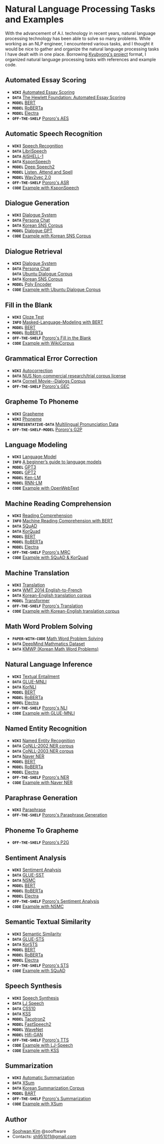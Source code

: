 # Natural Language Processing Tasks and Examples
   
With the advancement of A.I. technology in recent years, natural language processing technology has been able to solve so many problems. While working as an NLP engineer, I encountered various tasks, and I thought it would be nice to gather and organize the natural language processing tasks I have dealt with in one place. Borrowing [Kyubyong's project](https://github.com/Kyubyong/nlp-tasks) format, I organized natural language processing tasks with references and example code.
  
## Automated Essay Scoring
  
- **`WIKI`** [Automated Essay Scoring](https://en.wikipedia.org/wiki/Automated_essay_scoring)  
- **`DATA`** [The Hewlett Foundation: Automated Essay Scoring](https://www.kaggle.com/c/asap-aes/data)
- **`MODEL`** [BERT](https://arxiv.org/pdf/1810.04805.pdf)
- **`MODEL`** [RoBERTa](https://arxiv.org/abs/1907.11692)
- **`MODEL`** [Electra](https://arxiv.org/abs/2003.10555)
- **`OFF-THE-SHELF`** [Pororo's AES](https://kakaobrain.github.io/pororo/text_cls/aes.html)
  
## Automatic Speech Recognition
  
- **`WIKI`** [Speech Recognition](https://en.wikipedia.org/wiki/Speech_recognition)
- **`DATA`** [LibriSpeech](https://www.openslr.org/12)
- **`DATA`** [AISHELL-1](https://arxiv.org/abs/1709.05522)
- **`DATA`** [KsponSpeech](https://aihub.or.kr/aidata/105)
- **`MODEL`** [Deep Speech2](https://arxiv.org/abs/1512.02595)
- **`MODEL`** [Listen, Attend and Spell](https://arxiv.org/abs/1508.01211)
- **`MODEL`** [Wav2vec 2.0](https://arxiv.org/abs/2006.11477)
- **`OFF-THE-SHELF`** [Pororo's ASR](https://kakaobrain.github.io/pororo/miscs/asr.html)
- **`CODE`** [Example with KsponSpeech](https://github.com/sooftware/nlp-tasks/tree/main/automatic_speech_recognition)
  
## Dialogue Generation

- **`WIKI`** [Dialogue System](https://en.wikipedia.org/wiki/Dialogue_system)
- **`DATA`** [Persona Chat](https://github.com/facebookresearch/ParlAI/tree/main/projects/personachat)
- **`DATA`** [Korean SNS Corpus](https://aihub.or.kr/aidata/30718)
- **`MODEL`** [Dialogue GPT](https://arxiv.org/abs/1911.00536)
- **`CODE`** [Example with Korean SNS Corpus](https://github.com/sooftware/nlp-tasks/tree/main/dialogue_generation)

## Dialogue Retrieval

- **`WIKI`** [Dialogue System](https://en.wikipedia.org/wiki/Dialogue_system)
- **`DATA`** [Persona Chat](https://github.com/facebookresearch/ParlAI/tree/main/projects/personachat)  
  **`DATA`** [Ubuntu Dialogue Corpus](https://arxiv.org/abs/1506.08909)
- **`DATA`** [Korean SNS Corpus](https://aihub.or.kr/aidata/30718)
- **`MODEL`** [Poly Encoder](https://arxiv.org/abs/1905.01969)
- **`CODE`** [Example with Ubuntu Dialogue Corpus](https://github.com/sooftware/nlp-tasks/tree/main/dialogue_retrieval)

## Fill in the Blank
  
- **`WIKI`** [Cloze Test](https://en.wikipedia.org/wiki/Cloze_test)
- **`INFO`** [Masked-Language-Modeling with BERT](https://towardsdatascience.com/masked-language-modelling-with-bert-7d49793e5d2c)
- **`MODEL`** [BERT](https://arxiv.org/pdf/1810.04805.pdf)
- **`MODEL`** [RoBERTa](https://arxiv.org/abs/1907.11692)
- **`OFF-THE-SHELF`** [Pororo's Fill in the Blank](https://kakaobrain.github.io/pororo/tagging/fill.html)
- **`CODE`** [Example with WikiCorpus](https://github.com/sooftware/nlp-tasks/tree/main/fill_in_the_blank)
  
## Grammatical Error Correction
  
- **`WIKI`** [Autocorrection](https://en.wikipedia.org/wiki/Autocorrection)
- **`DATA`** [NUS Non-commercial research/trial corpus license](https://www.comp.nus.edu.sg/~nlp/conll14st/nucle_license.pdf)
- **`DATA`** [Cornell Movie--Dialogs Corpus](https://www.cs.cornell.edu/~cristian/Cornell_Movie-Dialogs_Corpus.html)
- **`OFF-THE-SHELF`** [Pororo's GEC](https://kakaobrain.github.io/pororo/seq2seq/gec.html)
  
## Grapheme To Phoneme
  
- **`WIKI`** [Grapheme](https://en.wikipedia.org/wiki/Grapheme)  
- **`WIKI`** [Phoneme](https://en.wikipedia.org/wiki/Phoneme)  
- **`REPRESENTATIVE-DATA`** [Multilingual Pronunciation Data](https://drive.google.com/drive/folders/0B7R_gATfZJ2aWkpSWHpXUklWUmM)
- **`OFF-THE-SHELF-MODEL`** [Pororo's G2P](https://kakaobrain.github.io/pororo/seq2seq/g2p.html)
  
## Language Modeling
  
- **`WIKI`** [Language Model](https://en.wikipedia.org/wiki/Language_model)
- **`INFO`** [A beginner’s guide to language models](https://towardsdatascience.com/the-beginners-guide-to-language-models-aa47165b57f9)
- **`MODEL`** [GPT3](https://arxiv.org/abs/2005.14165)
- **`MODEL`** [GPT2](https://d4mucfpksywv.cloudfront.net/better-language-models/language_models_are_unsupervised_multitask_learners.pdf)
- **`MODEL`** [Ken-LM](https://github.com/kpu/kenlm)
- **`MODEL`** [RNN-LM](https://www.fit.vutbr.cz/research/groups/speech/publi/2010/mikolov_interspeech2010_IS100722.pdf)
- **`CODE`** [Example with OpenWebText](https://github.com/sooftware/nlp-tasks/tree/main/language_modeling)
  
## Machine Reading Comprehension
  
- **`WIKI`** [Reading Comprehension](https://en.wikipedia.org/wiki/Reading_comprehension)
- **`INFO`** [Machine Reading Comprehension with BERT](https://mccormickml.com/2020/03/10/question-answering-with-a-fine-tuned-BERT/)
- **`DATA`** [SQuAD](https://rajpurkar.github.io/SQuAD-explorer/)
- **`DATA`** [KorQuad](https://korquad.github.io/KorQuad%201.0/)
- **`MODEL`** [BERT](https://arxiv.org/pdf/1810.04805.pdf)
- **`MODEL`** [RoBERTa](https://arxiv.org/abs/1907.11692)
- **`MODEL`** [Electra](https://arxiv.org/abs/2003.10555)
- **`OFF-THE-SHELF`** [Pororo's MRC](https://kakaobrain.github.io/pororo/tagging/mrc.html)
- **`CODE`** [Example with SQuAD & KorQuad](https://github.com/sooftware/nlp-tasks/tree/main/machine_reading_comprehension)
  
## Machine Translation
  
- **`WIKI`** [Translation](https://en.wikipedia.org/wiki/Translation)
- **`DATA`** [WMT 2014 English-to-French](https://www.statmt.org/wmt14/translation-task.html)
- **`DATA`** [Korean-English translation corpus](https://aihub.or.kr/aidata/87)
- **`MODEL`** [Transformer](https://arxiv.org/abs/1706.03762)
- **`OFF-THE-SHELF`** [Pororo's Translation](https://kakaobrain.github.io/pororo/seq2seq/mt.html)
- **`CODE`** [Example with Korean-English translation corpus](https://github.com/sooftware/nlp-tasks/tree/main/machine_tranlsation)
  
## Math Word Problem Solving

- **`PAPER-WITH-CODE`** [Math Word Problem Solving](https://paperswithcode.com/task/math-word-problem-solving)
- **`DATA`** [DeepMind Mathmatics Dataset](https://github.com/deepmind/mathematics_dataset)
- **`DATA`** [KMWP (Korean Math Word Problems)](https://github.com/tunib-ai/KMWP)
  
## Natural Language Inference
  
- **`WIKI`** [Textual Entailment](https://en.wikipedia.org/wiki/Textual_entailment)
- **`DATA`** [GLUE-MNLI](https://arxiv.org/abs/1804.07461)
- **`DATA`** [KorNLI](https://github.com/kakaobrain/KorNLUDatasets)
- **`MODEL`** [BERT](https://arxiv.org/pdf/1810.04805.pdf)
- **`MODEL`** [RoBERTa](https://arxiv.org/abs/1907.11692)
- **`MODEL`** [Electra](https://arxiv.org/abs/2003.10555)
- **`OFF-THE-SHELF`** [Pororo's NLI](https://kakaobrain.github.io/pororo/text_cls/nli.html)
- **`CODE`** [Example with GLUE-MNLI](https://github.com/sooftware/nlp-tasks/tree/main/natural_language_inference)
  
## Named Entity Recognition
  
- **`WIKI`** [Named Entity Recognition](https://en.wikipedia.org/wiki/Named-entity_recognition)
- **`DATA`** [CoNLL-2002 NER corpus](https://github.com/teropa/nlp/tree/master/resources/corpora/conll2002)
- **`DATA`** [CoNLL-2003 NER corpus](https://github.com/synalp/NER/tree/master/corpus/CoNLL-2003)
- **`DATA`** [Naver NER](https://github.com/naver/nlp-challenge)
- **`MODEL`** [BERT](https://arxiv.org/pdf/1810.04805.pdf)
- **`MODEL`** [RoBERTa](https://arxiv.org/abs/1907.11692)
- **`MODEL`** [Electra](https://arxiv.org/abs/2003.10555)
- **`OFF-THE-SHELF`** [Pororo's NER](https://kakaobrain.github.io/pororo/tagging/ner.html)
- **`CODE`** [Example with Naver NER](https://github.com/sooftware/nlp-tasks/tree/main/named_entity_recognition)

## Paraphrase Generation
  
- **`WIKI`** [Paraphrase](https://en.wikipedia.org/wiki/Paraphrase)  
- **`OFF-THE-SHELF`** [Pororo's Paraphrase Generation](https://kakaobrain.github.io/pororo/seq2seq/para_gen.html)
  
## Phoneme To Grapheme

- **`OFF-THE-SHELF`** [Pororo's P2G](https://kakaobrain.github.io/pororo/seq2seq/p2g.html)
  
## Sentiment Analysis
  
- **`WIKI`** [Sentiment Analysis](https://en.wikipedia.org/wiki/Sentiment_analysis)
- **`DATA`** [GLUE-SST](https://arxiv.org/abs/1804.07461)
- **`DATA`** [NSMC](https://github.com/e9t/nsmc)
- **`MODEL`** [BERT](https://arxiv.org/pdf/1810.04805.pdf)
- **`MODEL`** [RoBERTa](https://arxiv.org/abs/1907.11692)
- **`MODEL`** [Electra](https://arxiv.org/abs/2003.10555)
- **`OFF-THE-SHELF`** [Pororo's Sentiment Analysis](https://kakaobrain.github.io/pororo/text_cls/sentiment.html)
- **`CODE`** [Example with NSMC](https://github.com/sooftware/nlp-tasks/tree/main/sentiment_classification)
  
## Semantic Textual Similarity
  
- **`WIKI`** [Semantic Similarity](https://en.wikipedia.org/wiki/Semantic_similarity)
- **`DATA`** [GLUE-STS](https://arxiv.org/abs/1804.07461)
- **`DATA`** [KorSTS](https://github.com/kakaobrain/KorNLUDatasets)
- **`MODEL`** [BERT](https://arxiv.org/pdf/1810.04805.pdf)
- **`MODEL`** [RoBERTa](https://arxiv.org/abs/1907.11692)
- **`MODEL`** [Electra](https://arxiv.org/abs/2003.10555)
- **`OFF-THE-SHELF`** [Pororo's STS](https://kakaobrain.github.io/pororo/text_cls/sts.html)
- **`CODE`** [Example with SQuAD](https://github.com/sooftware/nlp-tasks/tree/main/semantic_textual_similarity)
  
## Speech Synthesis
  
- **`WIKI`** [Speech Synthesis](https://en.wikipedia.org/wiki/Speech_synthesis)
- **`DATA`** [LJ Speech](https://keithito.com/LJ-Speech-Dataset/)
- **`DATA`** [CSS10](https://github.com/Kyubyong/css10)
- **`DATA`** [KSS](https://www.kaggle.com/bryanpark/korean-single-speaker-speech-dataset)
- **`MODEL`** [Tacotron2](https://arxiv.org/abs/1712.05884)
- **`MODEL`** [FastSpeech2](https://arxiv.org/abs/2006.04558)
- **`MODEL`** [WaveNet](https://deepmind.com/blog/article/wavenet-generative-model-raw-audio)
- **`MODEL`** [Hifi-GAN](https://arxiv.org/abs/2010.05646)
- **`OFF-THE-SHELF`** [Pororo's TTS](https://kakaobrain.github.io/pororo/miscs/tts.html)
- **`CODE`** [Example with LJ-Speech](https://github.com/NVIDIA/tacotron2)
- **`CODE`** [Example with KSS](https://github.com/sooftware/taKotron2)
  
## Summarization
  
- **`WIKI`** [Automatic Summarization](https://en.wikipedia.org/wiki/Automatic_summarization)
- **`DATA`** [XSum](https://arxiv.org/abs/1808.08745)
- **`DATA`** [Korean Summarization Corpus](https://aihub.or.kr/aidata/8054)
- **`MODEL`** [BART](https://arxiv.org/abs/1910.13461)
- **`OFF-THE-SHELF`** [Pororo's Summarization](https://kakaobrain.github.io/pororo/seq2seq/summary.html)
- **`CODE`** [Example with XSum](https://github.com/sooftware/nlp-tasks/tree/main/summarization)
  
## Author

- [Soohwan Kim](https://github.com/sooftware) @sooftware
- Contacts: sh951011@gmail.com
